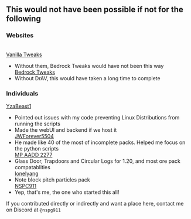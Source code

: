 ## This would not have been possible if not for the following

### Websites<br>
<br>[Vanilla Tweaks](https://vanillatweaks.net)<br>
- Without them, Bedrock Tweaks would have not been this way
<br>[Bedrock Tweaks](https://bedrocktweaks.net)<br>
- Without DrAV, this would have taken a long time to complete

### Individuals<br>
[YzaBeast1](https://github.com/yzabeast1)<br>
- Pointed out issues with my code preventing Linux Distributions from running the scripts<br>
- Made the webUI and backend if we host it
<br>[JWForever5504](https://github.com/JWForever5504)<br>
- He made like 40 of the most of incomplete packs. Helped me focus on the python scripts
<br>[MP AADD 2277](https://discord.com/users/765852622946435075)<br>
- Glass Door, Trapdoors and Circular Logs for 1.20, and most ore pack compatablities
<br>[lonelyang](https://github.com/lonelyang)<br>
- Note block pitch particles pack
<br>[NSPC911](https://github.com/NSPC911)<br>
- Yep, that's me, the one who started this all!

If you contributed directly or indirectly and want a place here, contact me on Discord at `@nspg911`